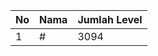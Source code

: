 | No | Nama            | Jumlah Level |
|----|-----------------|--------------|
| 1  | #    |    3094        |
